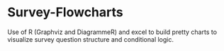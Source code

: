 # Survey-Flowcharts
Use of R (Graphviz and DiagrammeR) and excel to build pretty charts to visualize survey question structure and conditional logic.
